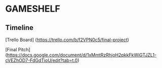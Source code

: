 # GAMESHELF

## Timeline

[Trello Board] (https://trello.com/b/f2VPN0c5/final-project)

[Final Pitch] (https://docs.google.com/document/d/1xMmtRzRhjoH2pkkFkWiGTJZL1-cVEZhOD7-FdGdTioU/edit?tab=t.0)